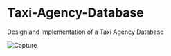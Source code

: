 # Taxi-Agency-Database
Design and Implementation of a Taxi Agency Database

![Capture](https://user-images.githubusercontent.com/87904320/195108266-36411f68-dcf2-48e3-a0a0-ea9af6d7b59f.PNG)
